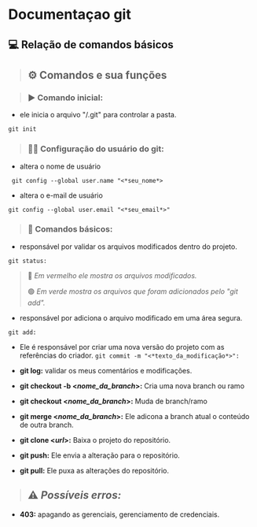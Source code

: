 # Documentaçao git
## 💻 Relação de comandos básicos

> ##   ⚙️ Comandos e sua funções


> ### ▶️ Comando inicial:


+ ele inicia o arquivo "/.git" para controlar a pasta.
````
git init
````


> ### 🧑‍💻 Configuração do usuário do git:

+ altera o nome de usuário
````
 git config --global user.name "<*seu_nome*>
````

+ altera o e-mail de usuário
````
git config --global user.email "<*seu_email*>"
```` 

> ### 🚀 Comandos básicos:
+ responsável por validar os arquivos modificados dentro do projeto.
  
````
git status:
````
 
>  🔴 *Em vermelho ele mostra os arquivos modificados.*
>
>  🟢 *Em verde mostra os arquivos que foram adicionados pelo "git add".*


+ responsável por adiciona o arquivo modificado em uma área segura.
````
git add:
````

+ Ele é responsável por criar uma nova versão do projeto com as referências do criador.
````git commit -m "<*texto_da_modificação*>":````

+ **git log:** validar os meus comentários e modificações.

+ **git checkout -b <*nome_da_branch*>:** Cria uma nova branch ou ramo

+ **git checkout <*nome_da_branch*>:** Muda de branch/ramo

+ **git merge <*nome_da_branch*>:** Ele adicona a branch atual o conteúdo de outra branch.

+ **git clone <*url*>:** Baixa o projeto do repositório.

+ **git push:** Ele envia a alteração para o repositório.

+ **git pull:** Ele puxa as alterações do repositório.

> ## ⚠️ *Possíveis erros:*
+ **403:** apagando as gerenciais, gerenciamento de credenciais.
